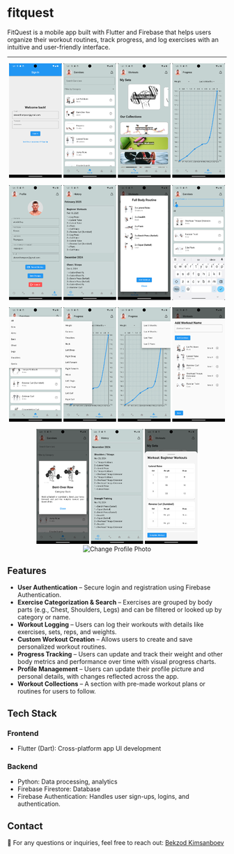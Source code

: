 # fitquest

FitQuest is a mobile app built with Flutter and Firebase that helps users organize their workout routines, track progress, and log exercises with an intuitive and user-friendly interface.

---

<p align="center">
  <img src="assets/Screenshots/Screenshot_1740900248.png" alt="Sign up/Log in Screen" width="24%">
  <img src="assets/Screenshots/Screenshot_1740900477.png" alt="Home Screen" width="24%">
  <img src="assets/Screenshots/Screenshot_1740900466.png" alt="Workout Screen" width="24%">
  <img src="assets/Screenshots/Screenshot_1740900552.png" alt="Progress Screen" width="24%">
</p>

<p align="center">
  <img src="assets/Screenshots/Screenshot_1740900563.png" alt="Profile" width="24%">
  <img src="assets/Screenshots/Screenshot_1740900454.png" alt="History" width="24%">
  <img src="assets/Screenshots/Screenshot_1740900662.png" alt="Custom Workout" width="24%">
  <img src="assets/Screenshots/Screenshot_1740900517.png" alt="Exercise Filter" width="24%">
</p>

<p align="center">
  <img src="assets/Screenshots/Screenshot_1740900486.png" alt="Profile" width="24%">
  <img src="assets/Screenshots/Screenshot_1740900568.png" alt="History" width="24%">
  <img src="assets/Screenshots/Screenshot_1740900572.png" alt="Custom Workout" width="24%">
  <img src="assets/Screenshots/Screenshot_1740900643.png" alt="Exercise Filter" width="24%">
</p>

<p align="center">
  <img src="assets/Screenshots/Screenshot_1740958285.png" alt="Profile" width="24%">
  <img src="assets/Screenshots/Screenshot_1740958326.png" alt="History" width="24%">
  <img src="assets/Screenshots/Screenshot_1740958369.png" alt="Custom Workout" width="24%">
  <img src="assets/Screenshots/Screenshot_1740901357" alt="Change Profile Photo" width="24%">
</p>

## Features
- **User Authentication** – Secure login and registration using Firebase Authentication.
- **Exercise Categorization & Search** – Exercises are grouped by body parts (e.g., Chest, Shoulders, Legs) and can be filtered or looked up by category or name.  
- **Workout Logging** – Users can log their workouts with details like exercises, sets, reps, and weights.  
- **Custom Workout Creation** – Allows users to create and save personalized workout routines.  
- **Progress Tracking** – Users can update and track their weight and other body metrics and performance over time with visual progress charts.  
- **Profile Management** – Users can update their profile picture and personal details, with changes reflected across the app.  
- **Workout Collections** – A section with pre-made workout plans or routines for users to follow.  

## Tech Stack
### Frontend
- Flutter (Dart): Cross-platform app UI development

### Backend
- Python: Data processing, analytics
- Firebase Firestore: Database
- Firebase Authentication: Handles user sign-ups, logins, and authentication.

## Contact
📧 For any questions or inquiries, feel free to reach out: [Bekzod Kimsanboev](mailto:bekzodkimsanboev@gmail.com)


